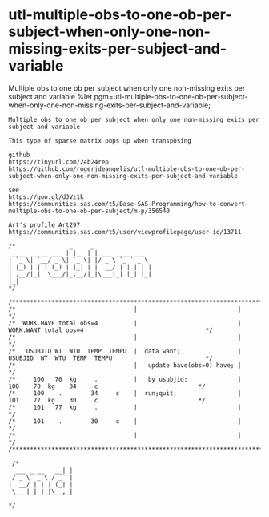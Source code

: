 # utl-multiple-obs-to-one-ob-per-subject-when-only-one-non-missing-exits-per-subject-and-variable
Multiple obs to one ob per subject when only one non-missing exits per subject and variable
    %let pgm=utl-multiple-obs-to-one-ob-per-subject-when-only-one-non-missing-exits-per-subject-and-variable;

    Multiple obs to one ob per subject when only one non-missing exits per subject and variable

    This type of sparse matrix pops up when transposing

    github
    https://tinyurl.com/24b24rep
    https://github.com/rogerjdeangelis/utl-multiple-obs-to-one-ob-per-subject-when-only-one-non-missing-exits-per-subject-and-variable

    see
    https://goo.gl/dJVz1k
    https://communities.sas.com/t5/Base-SAS-Programming/how-to-convert-multiple-obs-to-one-ob-per-subject/m-p/356540

    Art's profile Art297
    https://communities.sas.com/t5/user/viewprofilepage/user-id/13711

    /*               _     _
     _ __  _ __ ___ | |__ | | ___ _ __ ___
    | `_ \| `__/ _ \| `_ \| |/ _ \ `_ ` _ \
    | |_) | | | (_) | |_) | |  __/ | | | | |
    | .__/|_|  \___/|_.__/|_|\___|_| |_| |_|
    |_|
    */

    /**************************************************************************************************************************/
    /*                                 |                            |                                                         */
    /*  WORK.HAVE total obs=4          |                            |  WORK.WANT total obs=4                                  */
    /*                                 |                            |                                                         */
    /*   USUBJID WT  WTU  TEMP  TEMPU  |  data want;                |  USUBJID  WT  WTU  TEMP  TEMPU                          */
    /*                                 |   update have(obs=0) have; |                                                         */
    /*     100   70  kg     .          |   by usubjid;              |    100    70  kg    34     c                            */
    /*     100    .        34     c    |  run;quit;                 |    101    77  kg    30     c                            */
    /*     101   77  kg     .          |                            |                                                         */
    /*     101    .        30     c    |                            |                                                         */
    /*                                 |                            |                                                         */
    /**************************************************************************************************************************/

     /*              _
      ___ _ __   __| |
     / _ \ `_ \ / _` |
    |  __/ | | | (_| |
     \___|_| |_|\__,_|

    */
